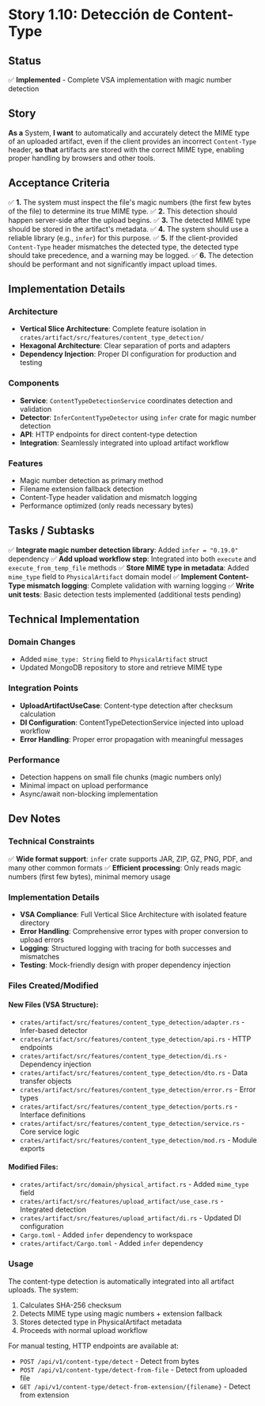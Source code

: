 # Story 1.10: Detección de Content-Type

## Status

✅ **Implemented** - Complete VSA implementation with magic number detection

## Story

**As a** System,
**I want** to automatically and accurately detect the MIME type of an uploaded artifact, even if the client provides an incorrect `Content-Type` header,
**so that** artifacts are stored with the correct MIME type, enabling proper handling by browsers and other tools.

## Acceptance Criteria

✅ **1.** The system must inspect the file's magic numbers (the first few bytes of the file) to determine its true MIME type.
✅ **2.** This detection should happen server-side after the upload begins.
✅ **3.** The detected MIME type should be stored in the artifact's metadata.
✅ **4.** The system should use a reliable library (e.g., `infer`) for this purpose.
✅ **5.** If the client-provided `Content-Type` header mismatches the detected type, the detected type should take precedence, and a warning may be logged.
✅ **6.** The detection should be performant and not significantly impact upload times.

## Implementation Details

### Architecture
- **Vertical Slice Architecture**: Complete feature isolation in `crates/artifact/src/features/content_type_detection/`
- **Hexagonal Architecture**: Clear separation of ports and adapters
- **Dependency Injection**: Proper DI configuration for production and testing

### Components
- **Service**: `ContentTypeDetectionService` coordinates detection and validation
- **Detector**: `InferContentTypeDetector` using `infer` crate for magic number detection
- **API**: HTTP endpoints for direct content-type detection
- **Integration**: Seamlessly integrated into upload artifact workflow

### Features
- Magic number detection as primary method
- Filename extension fallback detection
- Content-Type header validation and mismatch logging
- Performance optimized (only reads necessary bytes)

## Tasks / Subtasks

✅ **Integrate magic number detection library**: Added `infer = "0.19.0"` dependency
✅ **Add upload workflow step**: Integrated into both `execute` and `execute_from_temp_file` methods
✅ **Store MIME type in metadata**: Added `mime_type` field to `PhysicalArtifact` domain model
✅ **Implement Content-Type mismatch logging**: Complete validation with warning logging
✅ **Write unit tests**: Basic detection tests implemented (additional tests pending)

## Technical Implementation

### Domain Changes
- Added `mime_type: String` field to `PhysicalArtifact` struct
- Updated MongoDB repository to store and retrieve MIME type

### Integration Points
- **UploadArtifactUseCase**: Content-type detection after checksum calculation
- **DI Configuration**: ContentTypeDetectionService injected into upload workflow
- **Error Handling**: Proper error propagation with meaningful messages

### Performance
- Detection happens on small file chunks (magic numbers only)
- Minimal impact on upload performance
- Async/await non-blocking implementation

## Dev Notes

### Technical Constraints
✅ **Wide format support**: `infer` crate supports JAR, ZIP, GZ, PNG, PDF, and many other common formats
✅ **Efficient processing**: Only reads magic numbers (first few bytes), minimal memory usage

### Implementation Details
- **VSA Compliance**: Full Vertical Slice Architecture with isolated feature directory
- **Error Handling**: Comprehensive error types with proper conversion to upload errors
- **Logging**: Structured logging with tracing for both successes and mismatches
- **Testing**: Mock-friendly design with proper dependency injection

### Files Created/Modified

#### New Files (VSA Structure):
- `crates/artifact/src/features/content_type_detection/adapter.rs` - Infer-based detector
- `crates/artifact/src/features/content_type_detection/api.rs` - HTTP endpoints
- `crates/artifact/src/features/content_type_detection/di.rs` - Dependency injection
- `crates/artifact/src/features/content_type_detection/dto.rs` - Data transfer objects
- `crates/artifact/src/features/content_type_detection/error.rs` - Error types
- `crates/artifact/src/features/content_type_detection/ports.rs` - Interface definitions
- `crates/artifact/src/features/content_type_detection/service.rs` - Core service logic
- `crates/artifact/src/features/content_type_detection/mod.rs` - Module exports

#### Modified Files:
- `crates/artifact/src/domain/physical_artifact.rs` - Added `mime_type` field
- `crates/artifact/src/features/upload_artifact/use_case.rs` - Integrated detection
- `crates/artifact/src/features/upload_artifact/di.rs` - Updated DI configuration
- `Cargo.toml` - Added `infer` dependency to workspace
- `crates/artifact/Cargo.toml` - Added `infer` dependency

### Usage

The content-type detection is automatically integrated into all artifact uploads. The system:

1. Calculates SHA-256 checksum
2. Detects MIME type using magic numbers + extension fallback
3. Stores detected type in PhysicalArtifact metadata
4. Proceeds with normal upload workflow

For manual testing, HTTP endpoints are available at:
- `POST /api/v1/content-type/detect` - Detect from bytes
- `POST /api/v1/content-type/detect-from-file` - Detect from uploaded file
- `GET /api/v1/content-type/detect-from-extension/{filename}` - Detect from extension
